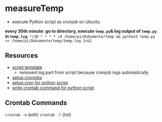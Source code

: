 # measureTemp
- execute Python script as cronjob on Ubuntu

**every 30th minute: go to directory, execute `temp.py`& log output of `temp.py` in `temp.log`**:
`*/30 * * * * cd /home/pi/Dokumente/temp && python3 temp.py >> /home/pi/Dokumente/temp/temp.log 2>&1`

## Resources
- [script template](https://stackoverflow.com/a/57274737)
    - removed log part from script because cronjob logs automatically
- [setup cronjobs](https://www.digitalocean.com/community/tutorials/how-to-use-cron-to-automate-tasks-ubuntu-1804)
- [setup cron for python script](https://stackoverflow.com/a/8727991)
- [write crontab command for python script](https://stackoverflow.com/a/34735675)

## Crontab Commands
`crontab -e` (edit)
`crontab -l` (list)

